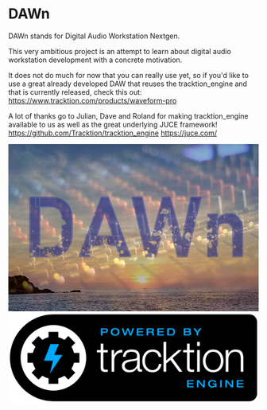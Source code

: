 # DAWn
DAWn stands for Digital Audio Workstation Nextgen.

This very ambitious project is an attempt to learn about digital audio workstation development with a concrete motivation.

It does not do much for now that you can really use yet, 
so if you'd like to use a great already developed DAW that reuses the tracktion_engine and that is currently released, check this out:
https://www.tracktion.com/products/waveform-pro

A lot of thanks go to Julian, Dave and Roland for making tracktion_engine available to us as well as the great underlying JUCE framework!
https://github.com/Tracktion/tracktion_engine
https://juce.com/

![image](./Source/Images/logo.png)
![image](./Source/Images/logo-tracktion-engine-powered_3x.png)
